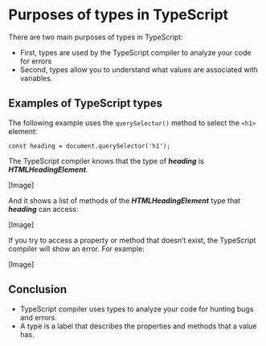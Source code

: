 # Purposes of types in TypeScript

There are two main purposes of types in TypeScript:

  - First, types are used by the TypeScript compiler to analyze your code for errors
  - Second, types allow you to understand what values are associated with variables.
  
## Examples of TypeScript types

The following example uses the `querySelector()` method to select the `<h1>` element:

```
const heading = document.querySelector('h1');
```

The TypeScript compiler knows that the type of ***heading*** is ***HTMLHeadingElement***.

[Image]

And it shows a list of methods of the ***HTMLHeadingElement*** type that ***heading*** can access:

[Image]

If you try to access a property or method that doesn’t exist, the TypeScript compiler will show an error. For example:

[Image]

## Conclusion
- TypeScript compiler uses types to analyze your code for hunting bugs and errors.
- A type is a label that describes the properties and methods that a value has.




